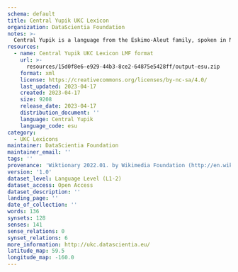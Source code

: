 ```yaml
---
schema: default
title: Central Yupik UKC Lexicon
organization: DataScientia Foundation
notes: >-
  Central Yupik is a language from the Eskimo-Aleut family, spoken in North America. The UKC Lexicon of Central Yupik is represented as a lexico-semantic network. It consists of words, word senses, synsets, as well as sense-level and synset-level relationships.
resources:
  - name: Central Yupik UKC Lexicon LMF format
    url: >-
      resources/15d0f8e6-e929-44b3-8ce2-64875e5428ff/output-esu.zip
    format: xml
    license: https://creativecommons.org/licenses/by-nc-sa/4.0/
    last_updated: 2023-04-17
    created: 2023-04-17
    size: 9208
    release_date: 2023-04-17
    distribution_document: ''
    language: Central Yupik
    language_code: esu
category:
  - UKC Lexicons
maintainer: DataScientia Foundation
maintainer_email: ''
tags: ''
provenance: 'Wiktionary 2022.01. by Wikimedia Foundation (http://en.wiktionary.org); CogNet 2.1 by Khuyagbaatar Batsuren, National University of Mongolia (http://cognet.ukc.disi.unitn.it); Native Languages of the Americas 2021.11. by Laura Redish and Orrin Lewis (http://www.native-languages.org); Princeton WordNet 2.1 by Princeton University (https://wordnet.princeton.edu)'
version: '1.0'
dataset_level: Language Level (L1-2)
dataset_access: Open Access
dataset_description: ''
landing_page: ''
date_of_collection: ''
words: 136
synsets: 128
senses: 141
sense_relations: 0
synset_relations: 6
more_information: http://ukc.datascientia.eu/
latitude_map: 59.5
longitude_map: -160.0
---
```

